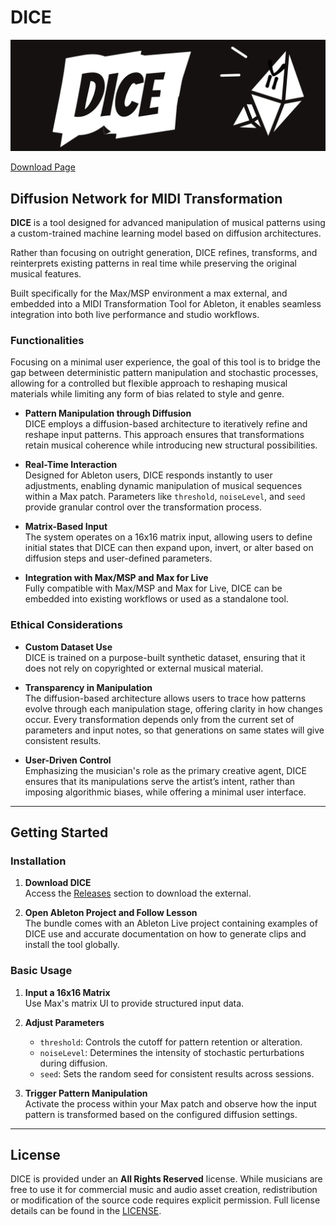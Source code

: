 # DICE

![DICE GitHub Banner](./docs/images/github-banner.png)

[Download Page](https://github.com/eilseq/Dice/releases)

## Diffusion Network for MIDI Transformation

**DICE** is a tool designed for advanced manipulation of musical patterns using a custom-trained machine learning model based on diffusion architectures.

Rather than focusing on outright generation, DICE refines, transforms, and reinterprets existing patterns in real time while preserving the original musical features.

Built specifically for the Max/MSP environment a max external, and embedded into a MIDI Transformation Tool for Ableton, it enables seamless integration into both live performance and studio workflows.

### Functionalities

Focusing on a minimal user experience, the goal of this tool is to bridge the gap between deterministic pattern manipulation and stochastic processes, allowing for a controlled but flexible approach to reshaping musical materials while limiting any form of bias related to style and genre.

- **Pattern Manipulation through Diffusion**  
  DICE employs a diffusion-based architecture to iteratively refine and reshape input patterns. This approach ensures that transformations retain musical coherence while introducing new structural possibilities.

- **Real-Time Interaction**  
  Designed for Ableton users, DICE responds instantly to user adjustments, enabling dynamic manipulation of musical sequences within a Max patch. Parameters like `threshold`, `noiseLevel`, and `seed` provide granular control over the transformation process.

- **Matrix-Based Input**  
  The system operates on a 16x16 matrix input, allowing users to define initial states that DICE can then expand upon, invert, or alter based on diffusion steps and user-defined parameters.

- **Integration with Max/MSP and Max for Live**  
  Fully compatible with Max/MSP and Max for Live, DICE can be embedded into existing workflows or used as a standalone tool.

### Ethical Considerations

- **Custom Dataset Use**  
  DICE is trained on a purpose-built synthetic dataset, ensuring that it does not rely on copyrighted or external musical material.

- **Transparency in Manipulation**  
  The diffusion-based architecture allows users to trace how patterns evolve through each manipulation stage, offering clarity in how changes occur. Every transformation depends only from the current set of parameters and input notes, so that generations on same states will give consistent results.

- **User-Driven Control**  
  Emphasizing the musician's role as the primary creative agent, DICE ensures that its manipulations serve the artist’s intent, rather than imposing algorithmic biases, while offering a minimal user interface.

---

## Getting Started

### Installation

1. **Download DICE**  
   Access the [Releases](https://github.com/eilseq/Dice/releases) section to download the external.

2. **Open Ableton Project and Follow Lesson**  
   The bundle comes with an Ableton Live project containing examples of DICE use and accurate documentation on how to generate clips and install the tool globally.

### Basic Usage

1. **Input a 16x16 Matrix**  
   Use Max's matrix UI to provide structured input data.

2. **Adjust Parameters**

   - `threshold`: Controls the cutoff for pattern retention or alteration.
   - `noiseLevel`: Determines the intensity of stochastic perturbations during diffusion.
   - `seed`: Sets the random seed for consistent results across sessions.

3. **Trigger Pattern Manipulation**  
   Activate the process within your Max patch and observe how the input pattern is transformed based on the configured diffusion settings.

---

## License

DICE is provided under an **All Rights Reserved** license. While musicians are free to use it for commercial music and audio asset creation, redistribution or modification of the source code requires explicit permission. Full license details can be found in the [LICENSE](./LICENSE.md).
